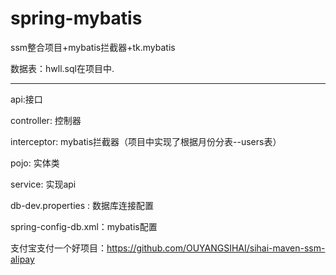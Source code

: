 # spring-mybatis
ssm整合项目+mybatis拦截器+tk.mybatis


数据表：hwll.sql在项目中.







--------------------------------------------------------------------

api:接口

controller: 控制器

interceptor: mybatis拦截器（项目中实现了根据月份分表--users表）

pojo: 实体类

service: 实现api

db-dev.properties : 数据库连接配置

spring-config-db.xml：mybatis配置

支付宝支付一个好项目：https://github.com/OUYANGSIHAI/sihai-maven-ssm-alipay



















